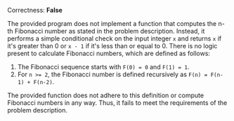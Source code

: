 Correctness: **False**

The provided program does not implement a function that computes the n-th Fibonacci number as stated in the problem description. Instead, it performs a simple conditional check on the input integer `x` and returns `x` if it's greater than 0 or `x - 1` if it's less than or equal to 0. There is no logic present to calculate Fibonacci numbers, which are defined as follows:

1. The Fibonacci sequence starts with `F(0) = 0` and `F(1) = 1`.
2. For `n >= 2`, the Fibonacci number is defined recursively as `F(n) = F(n-1) + F(n-2)`.

The provided function does not adhere to this definition or compute Fibonacci numbers in any way. Thus, it fails to meet the requirements of the problem description.